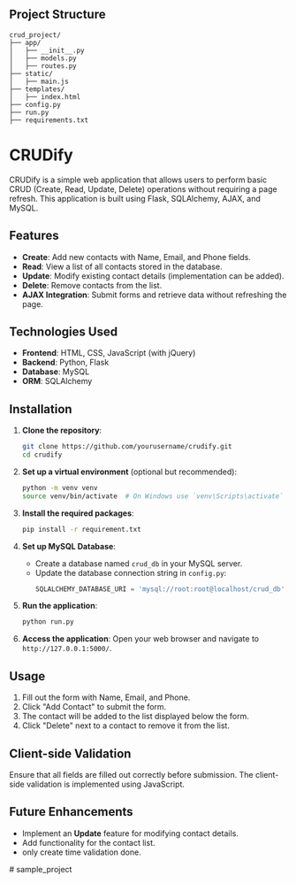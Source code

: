 

## Project Structure

```
crud_project/
├── app/
│   ├── __init__.py
│   ├── models.py
│   ├── routes.py
├── static/
│   ├── main.js
├── templates/
│   ├── index.html
├── config.py
├── run.py
├── requirements.txt

```

# CRUDify

CRUDify is a simple web application that allows users to perform basic CRUD (Create, Read, Update, Delete) operations without requiring a page refresh. This application is built using Flask, SQLAlchemy, AJAX, and MySQL.

## Features

- **Create**: Add new contacts with Name, Email, and Phone fields.
- **Read**: View a list of all contacts stored in the database.
- **Update**: Modify existing contact details (implementation can be added).
- **Delete**: Remove contacts from the list.
- **AJAX Integration**: Submit forms and retrieve data without refreshing the page.

## Technologies Used

- **Frontend**: HTML, CSS, JavaScript (with jQuery)
- **Backend**: Python, Flask
- **Database**: MySQL
- **ORM**: SQLAlchemy

## Installation

1. **Clone the repository**:
   ```bash
   git clone https://github.com/yourusername/crudify.git
   cd crudify
   ```

2. **Set up a virtual environment** (optional but recommended):
   ```bash
   python -m venv venv
   source venv/bin/activate  # On Windows use `venv\Scripts\activate`
   ```

3. **Install the required packages**:
   ```bash
   pip install -r requirement.txt
   ```

4. **Set up MySQL Database**:
   - Create a database named `crud_db` in your MySQL server.
   - Update the database connection string in `config.py`:
     ```python
     SQLALCHEMY_DATABASE_URI = 'mysql://root:root@localhost/crud_db'
     ```

5. **Run the application**:
   ```bash
   python run.py
   ```

6. **Access the application**:
   Open your web browser and navigate to `http://127.0.0.1:5000/`.

## Usage

1. Fill out the form with Name, Email, and Phone.
2. Click "Add Contact" to submit the form.
3. The contact will be added to the list displayed below the form.
4. Click "Delete" next to a contact to remove it from the list.

## Client-side Validation

Ensure that all fields are filled out correctly before submission. The client-side validation is implemented using JavaScript.

## Future Enhancements

- Implement an **Update** feature for modifying contact details.
- Add functionality for the contact list.
- only create time validation done.


#   s a m p l e _ p r o j e c t  
 